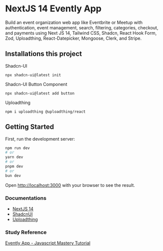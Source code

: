 # NextJS 14 Evently App 
Build an event organization web app like Eventbrite or Meetup with authentication, event management, search, filtering, categories, checkout, and payments using Next JS 14, Tailwind CSS, Shadcn, React Hook Form, Zod, Uploadthing, React-Datepicker, Mongoose, Clerk, and Stripe.

## Installations this project
Shadcn-UI
```
npx shadcn-ui@latest init
```

Shadcn-UI Button Component
```
npx shadcn-ui@latest add button
```

Uploadthing
```
npm i uploadthing @uploadthing/react
``` 

## Getting Started

First, run the development server:

```bash
npm run dev
# or
yarn dev
# or
pnpm dev
# or
bun dev
```

Open [http://localhost:3000](http://localhost:3000) with your browser to see the result.

### Documentations

* [NextJS 14](https://nextjs.org/docs)
* [ShadcnUI](https://ui.shadcn.com/docs)
* [Uploadthing](https://docs.uploadthing.com/)

### Study Reference 
[Evently App - Javascript Mastery Tutorial](https://www.youtube.com/watch?v=zgGhzuBZOQg)